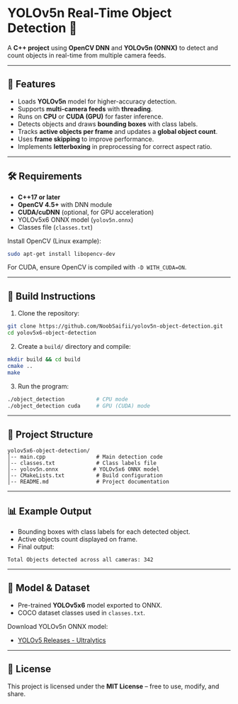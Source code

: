 # YOLOv5n Real-Time Object Detection 🚀

A **C++ project** using **OpenCV DNN** and **YOLOv5n (ONNX)** to detect and count objects in real-time from multiple camera feeds.

---

## 📌 Features

* Loads **YOLOv5n** model for higher-accuracy detection.
* Supports **multi-camera feeds** with **threading**.
* Runs on **CPU** or **CUDA (GPU)** for faster inference.
* Detects objects and draws **bounding boxes** with class labels.
* Tracks **active objects per frame** and updates a **global object count**.
* Uses **frame skipping** to improve performance.
* Implements **letterboxing** in preprocessing for correct aspect ratio.

---

## 🛠 Requirements

* **C++17 or later**
* **OpenCV 4.5+** with DNN module
* **CUDA/cuDNN** (optional, for GPU acceleration)
* YOLOv5x6 ONNX model (`yolov5n.onnx`)
* Classes file (`classes.txt`)

Install OpenCV (Linux example):

```bash
sudo apt-get install libopencv-dev
```

For CUDA, ensure OpenCV is compiled with `-D WITH_CUDA=ON`.

---

## 🚀 Build Instructions

1. Clone the repository:

```bash
git clone https://github.com/NoobSaifii/yolov5n-object-detection.git
cd yolov5x6-object-detection
```

2. Create a `build/` directory and compile:

```bash
mkdir build && cd build
cmake ..
make
```

3. Run the program:

```bash
./object_detection          # CPU mode
./object_detection cuda     # GPU (CUDA) mode
```

---

## 📂 Project Structure

```
yolov5x6-object-detection/
│-- main.cpp                # Main detection code
│-- classes.txt             # Class labels file
│-- yolov5n.onnx           # YOLOv5x6 ONNX model
│-- CMakeLists.txt          # Build configuration
│-- README.md               # Project documentation
```

---

## 📊 Example Output

* Bounding boxes with class labels for each detected object.
* Active objects count displayed on frame.
* Final output:

```
Total Objects detected across all cameras: 342
```

---

## 📖 Model & Dataset

* Pre-trained **YOLOv5x6** model exported to ONNX.
* COCO dataset classes used in `classes.txt`.

Download YOLOv5n ONNX model:

* [YOLOv5 Releases - Ultralytics](https://github.com/ultralytics/yolov5/releases)

---

## 📜 License

This project is licensed under the **MIT License** – free to use, modify, and share.
